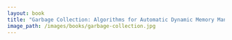 ```yaml
---
layout: book
title: "Garbage Collection: Algorithms for Automatic Dynamic Memory Management"
image_path: /images/books/garbage-collection.jpg
---
```

